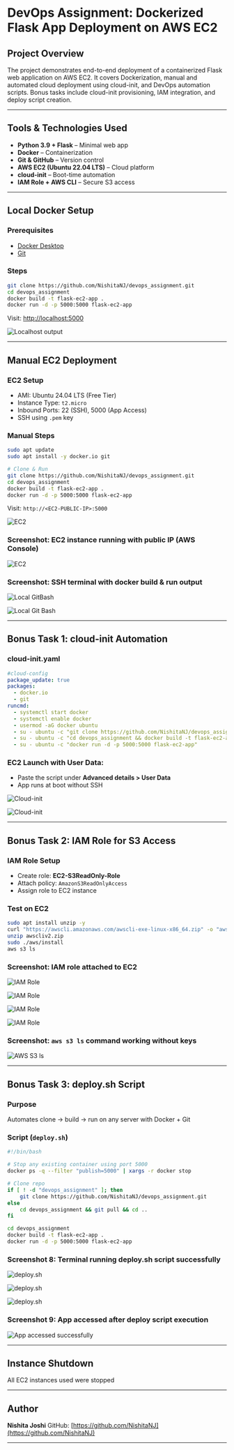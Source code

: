 # DevOps Assignment: Dockerized Flask App Deployment on AWS EC2

## Project Overview

The project demonstrates end-to-end deployment of a containerized Flask web application on AWS EC2. It covers Dockerization, manual and automated cloud deployment using cloud-init, and DevOps automation scripts. Bonus tasks include cloud-init provisioning, IAM integration, and deploy script creation.

---

## Tools & Technologies Used

* **Python 3.9 + Flask** – Minimal web app
* **Docker** – Containerization
* **Git & GitHub** – Version control
* **AWS EC2 (Ubuntu 22.04 LTS)** – Cloud platform
* **cloud-init** – Boot-time automation
* **IAM Role + AWS CLI** – Secure S3 access

---

## Local Docker Setup

### Prerequisites

* [Docker Desktop](https://www.docker.com/products/docker-desktop)
* [Git](https://git-scm.com/downloads)

### Steps

```bash
git clone https://github.com/NishitaNJ/devops_assignment.git
cd devops_assignment
docker build -t flask-ec2-app .
docker run -d -p 5000:5000 flask-ec2-app
```

Visit: [http://localhost:5000](http://localhost:5000)

![Localhost output](<https://github.com/NishitaNJ/devops_assignment/blob/main/Screenshots/Screenshot%20(384).png>)

---

## Manual EC2 Deployment

### EC2 Setup

* AMI: Ubuntu 24.04 LTS (Free Tier)
* Instance Type: `t2.micro`
* Inbound Ports: 22 (SSH), 5000 (App Access)
* SSH using `.pem` key

### Manual Steps

```bash
sudo apt update
sudo apt install -y docker.io git

# Clone & Run
git clone https://github.com/NishitaNJ/devops_assignment.git
cd devops_assignment
docker build -t flask-ec2-app .
docker run -d -p 5000:5000 flask-ec2-app
```

Visit: `http://<EC2-PUBLIC-IP>:5000`

![EC2](<https://github.com/NishitaNJ/devops_assignment/blob/main/Screenshots/Screenshot%20(385).png>)

### Screenshot: EC2 instance running with public IP (AWS Console)

![EC2](<https://github.com/NishitaNJ/devops_assignment/blob/main/Screenshots/Screenshot%20(405)-1.png>)

### Screenshot: SSH terminal with docker build & run output

![Local GitBash](<https://github.com/NishitaNJ/devops_assignment/blob/main/Screenshots/Screenshot%20(388).png>)

![Local Git Bash](<https://github.com/NishitaNJ/devops_assignment/blob/main/Screenshots/Screenshot%20(386).png>)

---

## Bonus Task 1: cloud-init Automation

### cloud-init.yaml

```yaml
#cloud-config
package_update: true
packages:
  - docker.io
  - git
runcmd:
  - systemctl start docker
  - systemctl enable docker
  - usermod -aG docker ubuntu
  - su - ubuntu -c "git clone https://github.com/NishitaNJ/devops_assignment.git"
  - su - ubuntu -c "cd devops_assignment && docker build -t flask-ec2-app ."
  - su - ubuntu -c "docker run -d -p 5000:5000 flask-ec2-app"
```

### EC2 Launch with User Data:

* Paste the script under **Advanced details > User Data**
* App runs at boot without SSH

![Cloud-init](<https://github.com/NishitaNJ/devops_assignment/blob/main/Screenshots/Screenshot%20(391).png>)

![Cloud-init](<https://github.com/NishitaNJ/devops_assignment/blob/main/Screenshots/Screenshot%20(392).png>)

---

## Bonus Task 2: IAM Role for S3 Access

### IAM Role Setup

* Create role: **EC2-S3ReadOnly-Role**
* Attach policy: `AmazonS3ReadOnlyAccess`
* Assign role to EC2 instance

### Test on EC2

```bash
sudo apt install unzip -y
curl "https://awscli.amazonaws.com/awscli-exe-linux-x86_64.zip" -o "awscliv2.zip"
unzip awscliv2.zip
sudo ./aws/install
aws s3 ls
```

### Screenshot: IAM role attached to EC2

![IAM Role](<https://github.com/NishitaNJ/devops_assignment/blob/main/Screenshots/Screenshot%20(393).png>)

![IAM Role](<https://github.com/NishitaNJ/devops_assignment/blob/main/Screenshots/Screenshot%20(394).png>)

![IAM Role](<https://github.com/NishitaNJ/devops_assignment/blob/main/Screenshots/Screenshot%20(396).png>)

![IAM Role](<https://github.com/NishitaNJ/devops_assignment/blob/main/Screenshots/Screenshot%20(397).png>)

### Screenshot: `aws s3 ls` command working without keys

![AWS S3 ls](<https://github.com/NishitaNJ/devops_assignment/blob/main/Screenshots/Screenshot%20(398).png>)

---

## Bonus Task 3: deploy.sh Script

### Purpose

Automates clone → build → run on any server with Docker + Git

### Script (`deploy.sh`)

```bash
#!/bin/bash

# Stop any existing container using port 5000
docker ps -q --filter "publish=5000" | xargs -r docker stop

# Clone repo
if [ ! -d "devops_assignment" ]; then
    git clone https://github.com/NishitaNJ/devops_assignment.git
else
    cd devops_assignment && git pull && cd ..
fi

cd devops_assignment
docker build -t flask-ec2-app .
docker run -d -p 5000:5000 flask-ec2-app
```

### Screenshot 8: Terminal running deploy.sh script successfully

![deploy.sh](<https://github.com/NishitaNJ/devops_assignment/blob/main/Screenshots/Screenshot%20(401).png>)

![deploy.sh](<https://github.com/NishitaNJ/devops_assignment/blob/main/Screenshots/Screenshot%20(402).png>)

![deploy.sh](<https://github.com/NishitaNJ/devops_assignment/blob/main/Screenshots/Screenshot%20(403).png>)

### Screenshot 9: App accessed after deploy script execution

![App accessed successfully](<https://github.com/NishitaNJ/devops_assignment/blob/main/Screenshots/Screenshot%20(404).png>)

---

## Instance Shutdown

All EC2 instances used were stopped 

---

## Author

**Nishita Joshi**
GitHub: [https://github.com/NishitaNJ](https://github.com/NishitaNJ)

---
